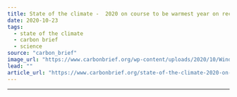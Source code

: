 ```yaml
---
title: State of the climate -  2020 on course to be warmest year on record
date: 2020-10-23
tags: 
  - state of the climate
  - carbon brief
  - science
source: "carbon_brief"
image_url: "https://www.carbonbrief.org/wp-content/uploads/2020/10/Wind-turbines-in-Marchfeld-at-sunrise-Vienna-Austria-583x372.jpg"
lead: ""
article_url: "https://www.carbonbrief.org/state-of-the-climate-2020-on-course-to-be-warmest-year-on-record"
---
```


---
